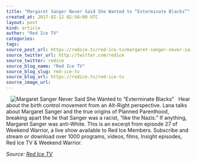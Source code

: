 ```yaml
---
title: "Margaret Sanger Never Said She Wanted to “Exterminate Blacks”"
created_at: 2017-02-12 02:58:00 UTC
layout: post
kind: article
author: "Red Ice TV"
categories: 
tags: 
source_post_url: https://redice.tv/red-ice-tv/margaret-sanger-never-said-she-wanted-to-exterminate-blacks
source_twitter_url: http://twitter.com/redice
source_twitter: redice
source_blog_name: "Red Ice TV"
source_blog_slug: red-ice-tv
source_blog_url: https://redice.tv/red-ice-tv
source_image_url: 
---
```

<img align="left" hspace="12" alt="Margaret Sanger Never Said She Wanted to &ldquo;Exterminate Blacks&rdquo;" src="https://rdice.net/a/c/t/17/Margaret-Sanger-Never-Said-She-Wanted-to-Exterminate-Blacks.9cd7b47f.jpg"> Hear about the birth control movement from an Alt-Right perspective. Lana talks about Margaret Sanger and the true origins of Planned Parenthood, breaking apart the lie that Sanger was a racist, &ldquo;like the Nazis.&rdquo; If anything, Margaret Sanger was anti-White.
This is an excerpt from episode 27 of Weekend Warrior,&nbsp;a live show available to Red Ice Members.
Subscribe and stream or download over 1000 programs, videos, films, Insight episodes, Red Ice TV &amp; Weekend Warrior.<div class="">
    <i>Source: <a href="https://redice.tv/red-ice-tv">Red Ice TV</a></i>
</div>
